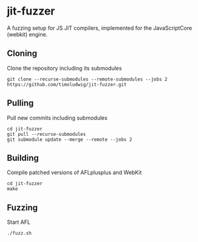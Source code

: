 # jit-fuzzer
A fuzzing setup for JS JIT compilers, implemented for the JavaScriptCore (webkit) engine.

## Cloning
Clone the repository including its submodules
```
git clone --recurse-submodules --remote-submodules --jobs 2 https://github.com/timoludwig/jit-fuzzer.git
```

## Pulling
Pull new commits including submodules
```
cd jit-fuzzer
git pull --recurse-submodules
git submodule update --merge --remote --jobs 2
```

## Building
Compile patched versions of AFLplusplus and WebKit
```
cd jit-fuzzer
make
```

## Fuzzing
Start AFL 
```
./fuzz.sh
```
